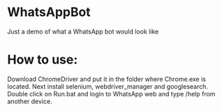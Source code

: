 # WhatsAppBot
Just a demo of what a WhatsApp bot would look like


# How to use:
Download ChromeDriver and put it in the folder where Chrome.exe is located.
Next install selenium, webdriver_manager and googlesearch.
Double click on Run.bat and login to WhatsApp web and type /help from another device.
